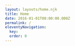 ```yaml
---
layout: layouts/home.njk
title: Home
date: 2016-01-01T00:00:00.000Z
permalink: /
eleventyNavigation:
  key: 
  order: 0
---
```


